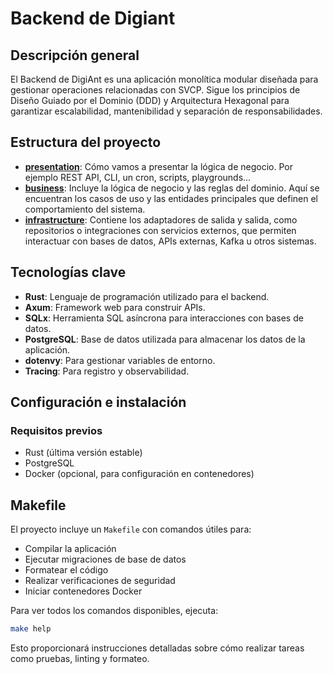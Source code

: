 # Backend de Digiant

## Descripción general
El Backend de DigiAnt es una aplicación monolítica modular diseñada para gestionar operaciones relacionadas con SVCP. Sigue los principios de Diseño Guiado por el Dominio (DDD) y Arquitectura Hexagonal para garantizar escalabilidad, mantenibilidad y separación de responsabilidades.

## Estructura del proyecto
- **[presentation](presentation/README.md)**: Cómo vamos a presentar la lógica de negocio. Por ejemplo REST API, CLI, un cron, scripts, playgrounds...
- **[business](business/README.md)**: Incluye la lógica de negocio y las reglas del dominio. Aquí se encuentran los casos de uso y las entidades principales que definen el comportamiento del sistema.
- **[infrastructure](infrastructure/README.md)**: Contiene los adaptadores de salida y salida, como repositorios o integraciones con servicios externos, que permiten interactuar con bases de datos, APIs externas, Kafka u otros sistemas.

## Tecnologías clave
- **Rust**: Lenguaje de programación utilizado para el backend.
- **Axum**: Framework web para construir APIs.
- **SQLx**: Herramienta SQL asíncrona para interacciones con bases de datos.
- **PostgreSQL**: Base de datos utilizada para almacenar los datos de la aplicación.
- **dotenvy**: Para gestionar variables de entorno.
- **Tracing**: Para registro y observabilidad.

## Configuración e instalación

### Requisitos previos
- Rust (última versión estable)
- PostgreSQL
- Docker (opcional, para configuración en contenedores)

## Makefile
El proyecto incluye un `Makefile` con comandos útiles para:
- Compilar la aplicación
- Ejecutar migraciones de base de datos
- Formatear el código
- Realizar verificaciones de seguridad
- Iniciar contenedores Docker

Para ver todos los comandos disponibles, ejecuta:
```bash
make help
```
Esto proporcionará instrucciones detalladas sobre cómo realizar tareas como pruebas, linting y formateo.